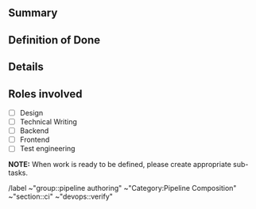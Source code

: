 ## Summary
<!--
required

Confirm the purpose and expected user reception, especially: How does this benefit the user?
-->

## Definition of Done
<!-- required -->
<!-- What is needed in order for this issue to be released? -->

<!-- Example: 
- Users can drill down in the pipeline to view at a stage level
- The feature flag is rolled out 
- Relevant documentation is added or updated
- Relevant test coverages of all testing requirements are added or updated
-->

## Details
<!--  
Optional (when design needed):

#### Design spec
- [Figma dev 🔗](Figma board link)
- [Design tab 👉](Design tab link)
-->

## Roles involved
<!-- to be checked by ICs -->
- [ ] Design
- [ ] Technical Writing
- [ ] Backend
- [ ] Frontend
- [ ] Test engineering

**NOTE:** When work is ready to be defined, please create appropriate sub-tasks.

/label ~"group::pipeline authoring" ~"Category:Pipeline Composition" ~"section::ci" ~"devops::verify"
